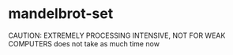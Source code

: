 # mandelbrot-set
CAUTION: EXTREMELY PROCESSING INTENSIVE, NOT FOR WEAK COMPUTERS
does not take as much time now
